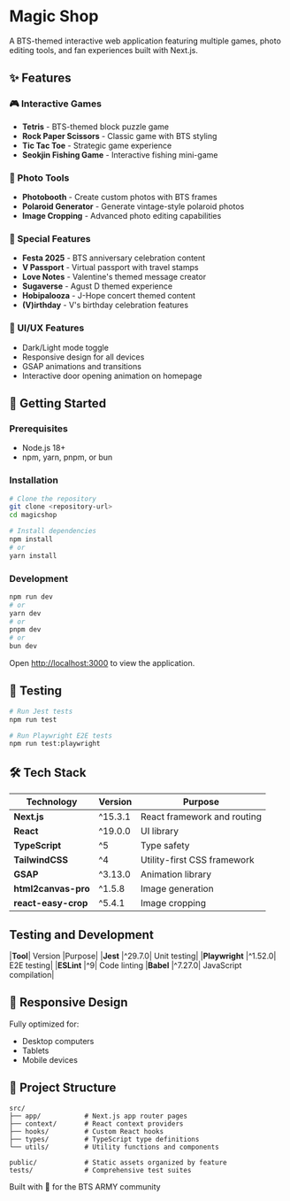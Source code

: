# Magic Shop 

A BTS-themed interactive web application featuring multiple games, photo editing tools, and fan experiences built with Next.js.

## ✨ Features

### 🎮 Interactive Games
- **Tetris** - BTS-themed block puzzle game
- **Rock Paper Scissors** - Classic game with BTS styling
- **Tic Tac Toe** - Strategic game experience
- **Seokjin Fishing Game** - Interactive fishing mini-game

### 📸 Photo Tools
- **Photobooth** - Create custom photos with BTS frames
- **Polaroid Generator** - Generate vintage-style polaroid photos
- **Image Cropping** - Advanced photo editing capabilities

### 🎉 Special Features
- **Festa 2025** - BTS anniversary celebration content
- **V Passport** - Virtual passport with travel stamps
- **Love Notes** - Valentine's themed message creator
- **Sugaverse** - Agust D themed experience
- **Hobipalooza** - J-Hope concert themed content
- **(V)irthday** - V's birthday celebration features

### 🎨 UI/UX Features
- Dark/Light mode toggle
- Responsive design for all devices
- GSAP animations and transitions
- Interactive door opening animation on homepage

## 🚀 Getting Started

### Prerequisites
- Node.js 18+ 
- npm, yarn, pnpm, or bun

### Installation

```bash
# Clone the repository
git clone <repository-url>
cd magicshop

# Install dependencies
npm install
# or
yarn install
```

### Development

```bash
npm run dev
# or
yarn dev
# or
pnpm dev
# or
bun dev
```

Open [http://localhost:3000](http://localhost:3000) to view the application.

## 🧪 Testing

```bash
# Run Jest tests
npm run test

# Run Playwright E2E tests
npm run test:playwright
```

## 🛠️ Tech Stack
|**Technology** | **Version** | **Purpose** |
|-----------|---------|---------|
|**Next.js**|	^15.3.1|	React framework and routing|
|**React**|	^19.0.0	|UI library|
|**TypeScript**	|^5|Type safety
|**TailwindCSS**	|^4	|Utility-first CSS framework|
|**GSAP**	|^3.13.0	|Animation library|
|**html2canvas-pro**|	^1.5.8|Image generation|
|**react-easy-crop**|	^5.4.1	|Image cropping|

## Testing and Development
|**Tool**|	Version	|Purpose|
|**Jest**	|^29.7.0|	Unit testing|
|**Playwright**	|^1.52.0|	E2E testing|
|**ESLint**	|^9|	Code linting
|**Babel**	|^7.27.0|	JavaScript compilation|

## 📱 Responsive Design

Fully optimized for:
- Desktop computers
- Tablets
- Mobile devices

## 📁 Project Structure
```
src/
├── app/           # Next.js app router pages
├── context/       # React context providers
├── hooks/         # Custom React hooks
├── types/         # TypeScript type definitions
└── utils/         # Utility functions and components

public/            # Static assets organized by feature
tests/             # Comprehensive test suites
``` 

Built with 💜 for the BTS ARMY community